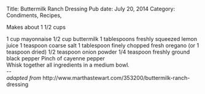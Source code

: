 Title: Buttermilk Ranch Dressing
Pub date: July 20, 2014
Category: Condiments, Recipes, 

Makes about 1 1/2 cups
<div>
<div>1 cup mayonnaise
1/2 cup buttermilk
1 tablespoons freshly squeezed lemon juice
1 teaspoon coarse salt
1 tablespoon finely chopped fresh oregano (or 1 teaspoon dried)
1/2 teaspoon onion powder
1/4 teaspoon freshly ground black pepper
Pinch of cayenne pepper</div>
<div></div>
<div>Whisk together all ingredients in a medium bowl.</div>
<div></div>
<div>--</div>
<div><em>adapted from</em> http://www.marthastewart.com/353200/buttermilk-ranch-dressing</div>
</div>